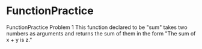 # FunctionPractice
FunctionPractice Problem 1
This function declared to be "sum" takes two numbers as arguments and returns
the sum of them in the form "The sum of x + y is z." 
